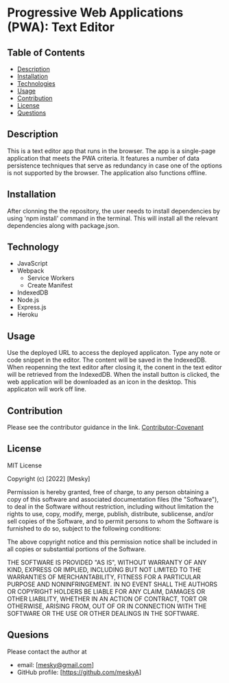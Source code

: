 # Progressive Web Applications (PWA): Text Editor

## Table of Contents

- [Description](#Description)
- [Installation](#installation)
- [Technologies](#technologies)
- [Usage](#usage)
- [Contribution](#contribution)
- [License](#license)
- [Questions](#questions)

## Description

This is a text editor app that runs in the browser. The app is a single-page application that meets the PWA criteria.  It features a number of data persistence techniques that serve as redundancy in case one of the options is not supported by the browser. The application also functions offline.

## Installation
After clonning the the repository, the user needs to install dependencies by using 'npm install' command in the terminal. This will install all the relevant dependencies along with package.json.

## Technology

- JavaScript
- Webpack
    - Service Workers
    -  Create Manifest
- IndexedDB
- Node.js
- Express.js
- Heroku

## Usage

Use the deployed URL to access the deployed applicaton. Type any note or code snippet in the editor. The content will be saved in the IndexedDB. When reopenning the text editor after closing it, the conent in the text editor will be retrieved from the IndexedDB. When the install button is clicked, the web application will be downloaded as an icon in the desktop. This applicaton will work off line.


## Contribution

Please see the contributor guidance in the link.
[Contributor-Covenant](https://www.contributor-covenant.org)

## License

MIT License

Copyright (c) [2022] [Mesky]

Permission is hereby granted, free of charge, to any person obtaining a copy
of this software and associated documentation files (the "Software"), to deal
in the Software without restriction, including without limitation the rights
to use, copy, modify, merge, publish, distribute, sublicense, and/or sell
copies of the Software, and to permit persons to whom the Software is
furnished to do so, subject to the following conditions:

The above copyright notice and this permission notice shall be included in all
copies or substantial portions of the Software.

THE SOFTWARE IS PROVIDED "AS IS", WITHOUT WARRANTY OF ANY KIND, EXPRESS OR
IMPLIED, INCLUDING BUT NOT LIMITED TO THE WARRANTIES OF MERCHANTABILITY,
FITNESS FOR A PARTICULAR PURPOSE AND NONINFRINGEMENT. IN NO EVENT SHALL THE
AUTHORS OR COPYRIGHT HOLDERS BE LIABLE FOR ANY CLAIM, DAMAGES OR OTHER
LIABILITY, WHETHER IN AN ACTION OF CONTRACT, TORT OR OTHERWISE, ARISING FROM,
OUT OF OR IN CONNECTION WITH THE SOFTWARE OR THE USE OR OTHER DEALINGS IN THE
SOFTWARE.

## Quesions

Please contact the author at 
- email: [mesky@gmail.com]
- GitHub profile: [https://github.com/meskyA]



